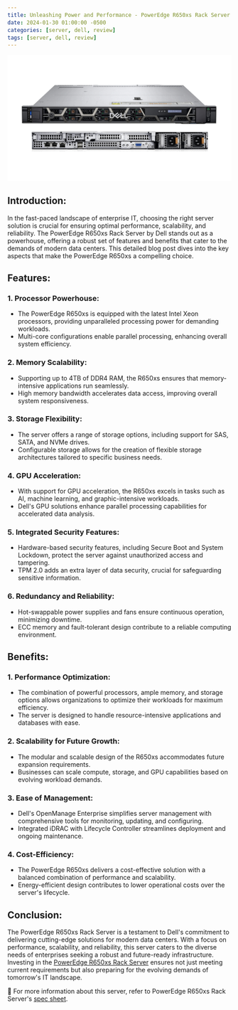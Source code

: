 ```yaml
---
title: Unleashing Power and Performance - PowerEdge R650xs Rack Server
date: 2024-01-30 01:00:00 -0500
categories: [server, dell, review]
tags: [server, dell, review]
---
```


![Unleashing Power and Performance - PowerEdge R650xs Rack Server](/assets/img/posts/2024/dell_poweredge_r650xs/dell_poweredge_r650xs.jpg)


## Introduction:

In the fast-paced landscape of enterprise IT, choosing the right server solution is crucial for ensuring optimal performance, scalability, and reliability. The PowerEdge R650xs Rack Server by Dell stands out as a powerhouse, offering a robust set of features and benefits that cater to the demands of modern data centers. This detailed blog post dives into the key aspects that make the PowerEdge R650xs a compelling choice.

## Features:

### 1. **Processor Powerhouse:**
   - The PowerEdge R650xs is equipped with the latest Intel Xeon processors, providing unparalleled processing power for demanding workloads.
   - Multi-core configurations enable parallel processing, enhancing overall system efficiency.

### 2. **Memory Scalability:**
   - Supporting up to 4TB of DDR4 RAM, the R650xs ensures that memory-intensive applications run seamlessly.
   - High memory bandwidth accelerates data access, improving overall system responsiveness.

### 3. **Storage Flexibility:**
   - The server offers a range of storage options, including support for SAS, SATA, and NVMe drives.
   - Configurable storage allows for the creation of flexible storage architectures tailored to specific business needs.

### 4. **GPU Acceleration:**
   - With support for GPU acceleration, the R650xs excels in tasks such as AI, machine learning, and graphic-intensive workloads.
   - Dell's GPU solutions enhance parallel processing capabilities for accelerated data analysis.

### 5. **Integrated Security Features:**
   - Hardware-based security features, including Secure Boot and System Lockdown, protect the server against unauthorized access and tampering.
   - TPM 2.0 adds an extra layer of data security, crucial for safeguarding sensitive information.

### 6. **Redundancy and Reliability:**
   - Hot-swappable power supplies and fans ensure continuous operation, minimizing downtime.
   - ECC memory and fault-tolerant design contribute to a reliable computing environment.

## Benefits:

### 1. **Performance Optimization:**
   - The combination of powerful processors, ample memory, and storage options allows organizations to optimize their workloads for maximum efficiency.
   - The server is designed to handle resource-intensive applications and databases with ease.

### 2. **Scalability for Future Growth:**
   - The modular and scalable design of the R650xs accommodates future expansion requirements.
   - Businesses can scale compute, storage, and GPU capabilities based on evolving workload demands.

### 3. **Ease of Management:**
   - Dell's OpenManage Enterprise simplifies server management with comprehensive tools for monitoring, updating, and configuring.
   - Integrated iDRAC with Lifecycle Controller streamlines deployment and ongoing maintenance.

### 4. **Cost-Efficiency:**
   - The PowerEdge R650xs delivers a cost-effective solution with a balanced combination of performance and scalability.
   - Energy-efficient design contributes to lower operational costs over the server's lifecycle.

## Conclusion:

The PowerEdge R650xs Rack Server is a testament to Dell's commitment to delivering cutting-edge solutions for modern data centers. With a focus on performance, scalability, and reliability, this server caters to the diverse needs of enterprises seeking a robust and future-ready infrastructure. Investing in the  [PowerEdge R650xs Rack Server](https://www.dell.com/en-us/shop/dell-poweredge-servers/poweredge-r650xs-rack-server/spd/poweredge-r650xs/pe_r650xs_tm_vi_vp_sb) ensures not just meeting current requirements but also preparing for the evolving demands of tomorrow's IT landscape.



📝 For more information about this server, refer to PowerEdge R650xs Rack Server's [spec sheet](https://i.dell.com/sites/csdocuments/Product_Docs/en/r650xs-spec-sheet.pdf).
